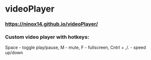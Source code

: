 # videoPlayer
### https://ninox14.github.io/videoPlayer/
### Custom video player with hotkeys:
Space - toggle play/pause, M - mute, F - fullscreen,
Cntrl + ,/. - speed up/down

